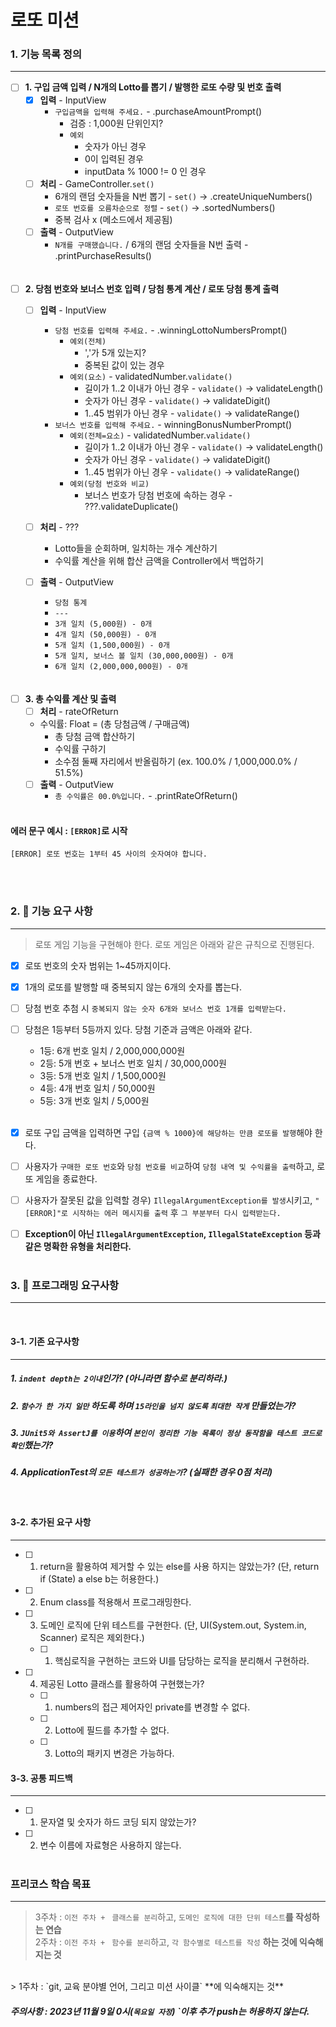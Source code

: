# 로또 미션

### 1. 기능 목록 정의
___

- [ ] **1. 구입 금액 입력 / N개의 Lotto를 뽑기 / 발행한 로또 수량 및 번호 출력**
    - [x] **입력** - InputView
        - `구입금액을 입력해 주세요.` - .purchaseAmountPrompt()
            - 검증 : 1,000원 단위인지?
            - `예외`
                - 숫자가 아닌 경우
                - 0이 입력된 경우
                - inputData % 1000 != 0 인 경우
    - [ ] **처리** - GameController.`set()`
        - 6개의 랜덤 숫자들을 N번 뽑기 - `set()` -> .createUniqueNumbers()
        - `로또 번호를 오름차순으로 정렬` - `set()` -> .sortedNumbers()
        - 중복 검사 x (메소드에서 제공됨)
    - [ ] **출력** - OutputView
        - `N개를 구매했습니다.` / 6개의 랜덤 숫자들을 N번 출력 - .printPurchaseResults()
          <br><br><br>

- [ ] **2. 당첨 번호와 보너스 번호 입력 / 당첨 통계 계산 / 로또 당첨 통계 출력**
    - [ ] **입력** - InputView
        - `당첨 번호를 입력해 주세요.` - .winningLottoNumbersPrompt()
            - `예외(전체)`
                - ','가 5개 있는지?
                - 중복된 값이 있는 경우
            - `예외(요소)` - validatedNumber.`validate()`
                - 길이가 1..2 이내가 아닌 경우 - `validate()` -> validateLength()
                - 숫자가 아닌 경우 - `validate()` -> validateDigit()
                - 1..45 범위가 아닌 경우 - `validate()` -> validateRange()
        - `보너스 번호를 입력해 주세요.` - winningBonusNumberPrompt()
            - `예외(전체=요소)` - validatedNumber.`validate()`
                - 길이가 1..2 이내가 아닌 경우 - `validate()` -> validateLength()
                - 숫자가 아닌 경우 - `validate()` -> validateDigit()
                - 1..45 범위가 아닌 경우 - `validate()` -> validateRange()
            - `예외(당첨 번호와 비교)`
                - 보너스 번호가 당첨 번호에 속하는 경우 - ???.validateDuplicate()

    - [ ] **처리** - ???
        - Lotto들을 순회하며, 일치하는 개수 계산하기
        - 수익률 계산을 위해 합산 금액을 Controller에서 백업하기
    - [ ] **출력** - OutputView
        - `당첨 통계`
        - `---`
        - `3개 일치 (5,000원) - 0개`
        - `4개 일치 (50,000원) - 0개`
        - `5개 일치 (1,500,000원) - 0개`
        - `5개 일치, 보너스 볼 일치 (30,000,000원) - 0개`
        - `6개 일치 (2,000,000,000원) - 0개`
          <br><br><br>

- [ ] **3. 총 수익률 계산 및 출력**
    - [ ] **처리** - rateOfReturn
    - 수익률: Float = (총 당첨금액 / 구매금액)
        - 총 당첨 금액 합산하기
        - 수익률 구하기
        - 소수점 둘째 자리에서 반올림하기 (ex. 100.0% / 1,000,000.0% / 51.5%)
    - [ ] **출력** - OutputView
        - `총 수익률은 00.0%입니다.` - .printRateOfReturn()
          <br><br>

#### 에러 문구 예시 : `[ERROR]`로 시작
```
[ERROR] 로또 번호는 1부터 45 사이의 숫자여야 합니다.
```
<br><br>


### 2. 🚀 기능 요구 사항
___
>로또 게임 기능을 구현해야 한다. 로또 게임은 아래와 같은 규칙으로 진행된다.

- [x] 로또 번호의 숫자 범위는 1~45까지이다.
- [x] 1개의 로또를 발행할 때 중복되지 않는 6개의 숫자를 뽑는다.
- [ ] 당첨 번호 추첨 시 `중복되지 않는 숫자 6개와 보너스 번호 1개를 입력받는다.`
- [ ] 당첨은 1등부터 5등까지 있다. 당첨 기준과 금액은 아래와 같다.
    - 1등: 6개 번호 일치 / 2,000,000,000원
    - 2등: 5개 번호 + 보너스 번호 일치 / 30,000,000원
    - 3등: 5개 번호 일치 / 1,500,000원
    - 4등: 4개 번호 일치 / 50,000원
    - 5등: 3개 번호 일치 / 5,000원 <br><br>

- [x] 로또 구입 금액을 입력하면 구입 `{금액 % 1000}에 해당하는 만큼 로또를 발행`해야 한다.<br>
- [ ] 사용자가 `구매한 로또 번호`와 `당첨 번호를 비교`하여 `당첨 내역 및 수익률을 출력`하고, 로또 게임을 종료한다.<br>
- [ ] 사용자가 잘못된 값을 입력할 경우) `IllegalArgumentException를 발생`시키고, `"[ERROR]"로 시작하는 에러 메시지를 출력` 후 `그 부분부터 다시 입력받는다.`<br>
- [ ] **Exception이 아닌 `IllegalArgumentException`, `IllegalStateException` 등과 같은 명확한 유형을 처리한다.**
  <br><br>


### 3. 🎯 프로그래밍 요구사항
___
<br>

#### 3-1. 기존 요구사항
___
##### 1. `indent depth는 2이내`인가? (아니라면 함수로 분리하라.)
##### 2. `함수가 한 가지 일만` 하도록 하며 `15라인을 넘지 않도록` `최대한 작게` 만들었는가?
##### 3. `JUnit5와 AssertJ를 이용`하여 `본인이 정리한 기능 목록이 정상 동작함을 테스트 코드로 확인`했는가?
##### 4. ApplicationTest의 `모든 테스트가 성공하는가`? **(실패한 경우 0점 처리)**
<br>

#### 3-2. 추가된 요구 사항
___
- [ ] 1. return을 활용하여 제거할 수 있는 else를 사용 하지는 않았는가? (단, return if (State) a else b는 허용한다.)
- [ ] 2. Enum class를 적용해서 프로그래밍한다.

- [ ] 3. 도메인 로직에 단위 테스트를 구현한다. (단, UI(System.out, System.in, Scanner) 로직은 제외한다.)
    - [ ] 1) 핵심로직을 구현하는 코드와 UI를 담당하는 로직을 분리해서 구현하라.

- [ ] 4. 제공된 Lotto 클래스를 활용하여 구현했는가?
    - [ ] 1) numbers의 접근 제어자인 private를 변경할 수 없다.
    - [ ] 2) Lotto에 필드를 추가할 수 없다.
    - [ ] 3) Lotto의 패키지 변경은 가능하다.
             <br>

#### 3-3. 공통 피드백
___
- [ ] 1. 문자열 및 숫자가 하드 코딩 되지 않았는가?
- [ ] 2. 변수 이름에 자료형은 사용하지 않는다.
         <br><br>


### 프리코스 학습 목표
___
> 3주차 : `이전 주차 + ` `클래스를 분리`하고, `도메인 로직에 대한 단위 테스트`**를 작성하는 연습** <br>
> 2주차 : `이전 주차 + ` `함수를 분리`하고, `각 함수별로 테스트를 작성` **하는 것에 익숙해지는 것**
<br>
> 1주차 : `git, 교육 분야별 언어, 그리고 미션 사이클` **에 익숙해지는 것** <br>

##### 주의사항 : 2023년 11월 9일 0시(`목요일 자정`) `이후 추가 push는 허용하지 않는다.
<br>